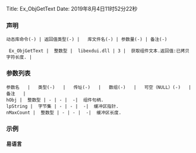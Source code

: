 Title: Ex_ObjGetText
Date: 2019年8月4日11时52分22秒

### 声明


```table
动态库命令(-) | 返回值类型(-) |   库文件名(-) | 参数量(-) | 备注(-)

 Ex_ObjGetText |  整数型 |  libexdui.dll | 3 |  获取组件文本.返回值:已拷贝字符长度. | 
```


### 参数列表

```table
参数名   |   类型(-)   |   传址(-)   |   数组(-)   |   可空（NULL）(-)   |   备注   |
hObj |  整数型 | - | - |  -|  组件句柄.
lpString |  字节集 | - | - |  -|  缓冲区指针.
nMaxCount |  整数型 | - | - |  -|  缓冲区长度.
```




### 示例
#### 易语言
```c

```